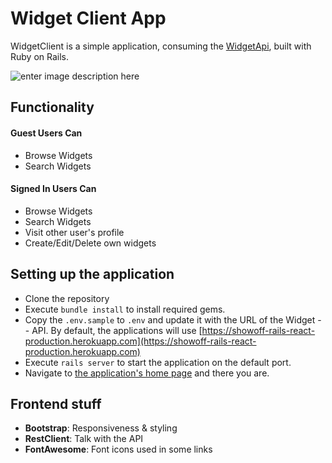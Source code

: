 # Widget Client App

WidgetClient is a simple application, consuming the [WidgetApi](https://showoff-rails-react-production.herokuapp.com), built with Ruby on Rails.

![enter image description here](https://onlinepaytax.s3.ap-south-1.amazonaws.com/login_logout.gif)

## Functionality

#### Guest Users Can
- Browse Widgets
- Search Widgets 
#### Signed In Users Can
- Browse Widgets
- Search Widgets
- Visit other user's profile
- Create/Edit/Delete own widgets

## Setting up the application
- Clone the repository
- Execute `bundle install` to install required gems.
- Copy the `.env.sample` to `.env` and update it with the URL of the Widget - - API. By default, the applications will use [https://showoff-rails-react-production.herokuapp.com](https://showoff-rails-react-production.herokuapp.com)
- Execute `rails server` to start the application on the default port.
- Navigate to [the application's home page](http://localhost:3000) and there you are.

## Frontend stuff
- **Bootstrap**: Responsiveness & styling
- **RestClient**: Talk with the API
- **FontAwesome**: Font icons used in some links